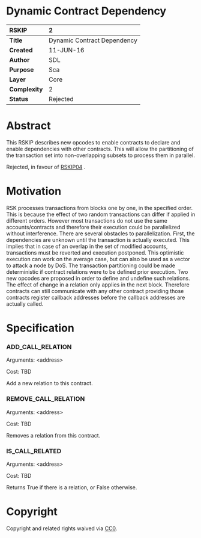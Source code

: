 # Dynamic Contract Dependency

|RSKIP          |2           |
| :------------ |:-------------|
|**Title**      |Dynamic Contract Dependency |
|**Created**    |11-JUN-16 |
|**Author**     |SDL |
|**Purpose**    |Sca |
|**Layer**      |Core |
|**Complexity** |2 |
|**Status**     |Rejected|

# **Abstract**

This RSKIP describes new opcodes to enable contracts to declare and enable dependencies with other contracts. This will allow the partitioning of the transaction set into non-overlapping subsets to process them in parallel.

Rejected, in favour of [RSKIP04] .

# **Motivation**

RSK processes transactions from blocks one by one, in the specified order. This is because the effect of two random transactions can differ if applied in different orders. However most transactions do not use the same accounts/contracts and therefore their execution could be parallelized without interference.
There are several obstacles to parallelization. First, the dependencies are unknown until the transaction is actually executed. This implies that in case of an overlap in the set of modified accounts, transactions must be reverted and execution postponed. This optimistic execution can work on the average case, but can also be used as a vector to attack a node by DoS.
The transaction partitioning could be made deterministic if contract relations were to be defined prior execution. Two new opcodes are proposed in order to define and undefine such relations. The effect of change in a relation only applies in the next block. Therefore contracts can still communicate with any other contract providing those contracts register callback addresses before the callback addresses are actually called.

# **Specification**

### ADD_CALL_RELATION
Arguments: &lt;address&gt;

Cost: TBD

Add a new relation to this contract.

### REMOVE_CALL_RELATION
Arguments: &lt;address&gt;

Cost: TBD

Removes a relation from this contract.

### IS_CALL_RELATED
Arguments: &lt;address&gt;

Cost: TBD

Returns True if there is a relation, or False otherwise.


[RSKIP04]: https://github.com/rsksmart/RSKIPs/blob/master/IPs/RSKIP04.md

# Copyright

Copyright and related rights waived via [CC0](https://creativecommons.org/publicdomain/zero/1.0/).